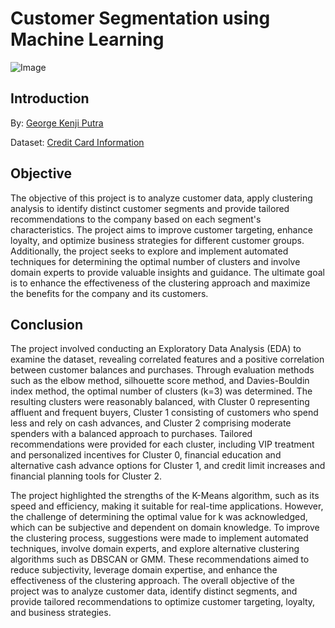 # Customer Segmentation using Machine Learning

![Image](https://blog.aspiresys.com/wp-content/uploads/2022/08/customer-segmentation-1024x549.png)

## Introduction

By: [George Kenji Putra](https://www.linkedin.com/in/georgekenjiputra/)

Dataset: [Credit Card Information](https://console.cloud.google.com/bigquery?project=bootcamp-ftds-2023&ws=!1m5!1m4!4m3!1sftds-hacktiv8-project!2sphase1_ftds_005_hck!3scredit-card-information)

## Objective

The objective of this project is to analyze customer data, apply clustering analysis to identify distinct customer segments and provide tailored recommendations to the company based on each segment's characteristics. The project aims to improve customer targeting, enhance loyalty, and optimize business strategies for different customer groups. Additionally, the project seeks to explore and implement automated techniques for determining the optimal number of clusters and involve domain experts to provide valuable insights and guidance. The ultimate goal is to enhance the effectiveness of the clustering approach and maximize the benefits for the company and its customers.

## Conclusion

The project involved conducting an Exploratory Data Analysis (EDA) to examine the dataset, revealing correlated features and a positive correlation between customer balances and purchases. Through evaluation methods such as the elbow method, silhouette score method, and Davies-Bouldin index method, the optimal number of clusters (k=3) was determined. The resulting clusters were reasonably balanced, with Cluster 0 representing affluent and frequent buyers, Cluster 1 consisting of customers who spend less and rely on cash advances, and Cluster 2 comprising moderate spenders with a balanced approach to purchases. Tailored recommendations were provided for each cluster, including VIP treatment and personalized incentives for Cluster 0, financial education and alternative cash advance options for Cluster 1, and credit limit increases and financial planning tools for Cluster 2.

The project highlighted the strengths of the K-Means algorithm, such as its speed and efficiency, making it suitable for real-time applications. However, the challenge of determining the optimal value for k was acknowledged, which can be subjective and dependent on domain knowledge. To improve the clustering process, suggestions were made to implement automated techniques, involve domain experts, and explore alternative clustering algorithms such as DBSCAN or GMM. These recommendations aimed to reduce subjectivity, leverage domain expertise, and enhance the effectiveness of the clustering approach. The overall objective of the project was to analyze customer data, identify distinct segments, and provide tailored recommendations to optimize customer targeting, loyalty, and business strategies.

